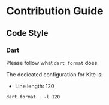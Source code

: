 # Contribution Guide

## Code Style

### Dart

Please follow what `dart format` does.

The dedicated configuration for Kite is:
- Line length: 120

```shell
dart format . -l 120
```
